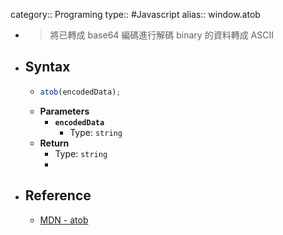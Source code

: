 category:: Programing
type:: #Javascript
alias:: window.atob

- > 將已轉成 base64 編碼進行解碼
  binary 的資料轉成 ASCII
- ## Syntax
	- ```js
	  atob(encodedData);
	  ```
	- **Parameters**
		- **`encodedData`**
			- Type: `string`
	- **Return**
		- Type: `string`
		-
- ## Reference
	- [MDN - atob](https://developer.mozilla.org/en-US/docs/Web/API/atob)